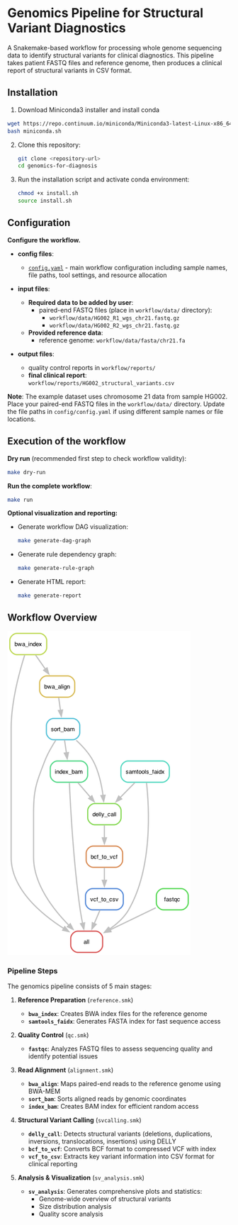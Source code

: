 # Genomics Pipeline for Structural Variant Diagnostics

A Snakemake-based workflow for processing whole genome sequencing data to identify structural variants for clinical diagnostics. This pipeline takes patient FASTQ files and reference genome, then produces a clinical report of structural variants in CSV format.

## Installation
1. Download Miniconda3 installer and install conda
```bash
wget https://repo.continuum.io/miniconda/Miniconda3-latest-Linux-x86_64.sh -O miniconda.sh
bash miniconda.sh
```
2. Clone this repository:
   ```bash
   git clone <repository-url>
   cd genomics-for-diagnosis
   ```

3. Run the installation script and activate conda environment:
   ```bash
   chmod +x install.sh
   source install.sh
   ```

## Configuration

**Configure the workflow.**

-   **config files**:
    -   [`config.yaml`](/config/config.yaml) - main workflow configuration including sample names, file paths, tool settings, and resource allocation


-   **input files**:
    -   **Required data to be added by user**:
        - paired-end FASTQ files (place in `workflow/data/` directory):
          - `workflow/data/HG002_R1_wgs_chr21.fastq.gz` 
          - `workflow/data/HG002_R2_wgs_chr21.fastq.gz`
    -   **Provided reference data**:
        - reference genome: `workflow/data/fasta/chr21.fa`

-   **output files**:
    -   quality control reports in `workflow/reports/`
    -   **final clinical report**: `workflow/reports/HG002_structural_variants.csv`


**Note**: The example dataset uses chromosome 21 data from sample HG002. Place your paired-end FASTQ files in the `workflow/data/` directory. Update the file paths in `config/config.yaml` if using different sample names or file locations.

## Execution of the workflow

**Dry run** (recommended first step to check workflow validity):
   ```bash
   make dry-run
   ```

**Run the complete workflow**:
   ```bash
   make run
   ```

**Optional visualization and reporting:**
- Generate workflow DAG visualization:
  ```bash
  make generate-dag-graph
  ```
- Generate rule dependency graph:
  ```bash
  make generate-rule-graph
  ```
- Generate HTML report:
  ```bash
  make generate-report
  ```

## Workflow Overview

![Workflow DAG](workflow/reports/dag.png)

### Pipeline Steps

The genomics pipeline consists of 5 main stages:

1. **Reference Preparation** (`reference.smk`)
   - **`bwa_index`**: Creates BWA index files for the reference genome
   - **`samtools_faidx`**: Generates FASTA index for fast sequence access

2. **Quality Control** (`qc.smk`)
   - **`fastqc`**: Analyzes FASTQ files to assess sequencing quality and identify potential issues

3. **Read Alignment** (`alignment.smk`)
   - **`bwa_align`**: Maps paired-end reads to the reference genome using BWA-MEM
   - **`sort_bam`**: Sorts aligned reads by genomic coordinates
   - **`index_bam`**: Creates BAM index for efficient random access

4. **Structural Variant Calling** (`svcalling.smk`)
   - **`delly_call`**: Detects structural variants (deletions, duplications, inversions, translocations, insertions) using DELLY
   - **`bcf_to_vcf`**: Converts BCF format to compressed VCF with index
   - **`vcf_to_csv`**: Extracts key variant information into CSV format for clinical reporting

5. **Analysis & Visualization** (`sv_analysis.smk`)
   - **`sv_analysis`**: Generates comprehensive plots and statistics:
     - Genome-wide overview of structural variants
     - Size distribution analysis
     - Quality score analysis